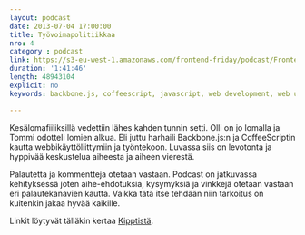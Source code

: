 ```yaml
---
layout: podcast
date: 2013-07-04 17:00:00
title: Työvoimapolitiikkaa
nro: 4
category : podcast
link: https://s3-eu-west-1.amazonaws.com/frontend-friday/podcast/Frontend-Friday-Episode-4.mp3
duration: '1:41:46'
length: 48943104
explicit: no
keywords: backbone.js, coffeescript, javascript, web development, web user interfaces, UI, UX

---
```


Kesälomafiiliksillä vedettiin lähes kahden tunnin setti. Olli on jo lomalla ja Tommi odotteli lomien alkua. Eli juttu harhaili Backbone.js:n ja CoffeeScriptin kautta webbikäyttöliittymiin ja työntekoon. Luvassa siis on levotonta ja hyppivää keskustelua aiheesta ja aiheen vierestä.

Palautetta ja kommentteja otetaan vastaan. Podcast on jatkuvassa kehityksessä joten aihe-ehdotuksia, kysymyksiä ja vinkkejä otetaan vastaan eri palautekanavien kautta. Vaikka tätä itse tehdään niin tarkoitus on kuitenkin jakaa hyvää kaikille.

Linkit löytyvät tälläkin kertaa [Kipptistä](https://kippt.com/Glen/frontend-friday-the-list).


